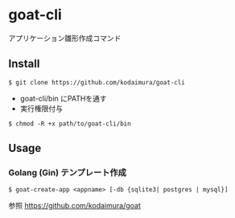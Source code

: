 # goat-cli
アプリケーション雛形作成コマンド

## Install
```
$ git clone https://github.com/kodaimura/goat-cli
```
* goat-cli/bin にPATHを通す
* 実行権限付与
```
$ chmod -R +x path/to/goat-cli/bin
```
## Usage
### Golang (Gin) テンプレート作成
```
$ goat-create-app <appname> [-db {sqlite3| postgres | mysql}]
```
参照 https://github.com/kodaimura/goat
